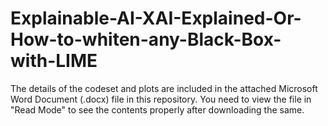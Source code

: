 # Explainable-AI-XAI-Explained-Or-How-to-whiten-any-Black-Box-with-LIME

The details of the codeset and plots are included in the attached Microsoft Word Document (.docx) file in this repository. 
You need to view the file in "Read Mode" to see the contents properly after downloading the same.
